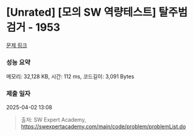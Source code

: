 # [Unrated] [모의 SW 역량테스트] 탈주범 검거 - 1953 

[문제 링크](https://swexpertacademy.com/main/code/problem/problemDetail.do?contestProbId=AV5PpLlKAQ4DFAUq) 

### 성능 요약

메모리: 32,128 KB, 시간: 112 ms, 코드길이: 3,091 Bytes

### 제출 일자

2025-04-02 13:08



> 출처: SW Expert Academy, https://swexpertacademy.com/main/code/problem/problemList.do